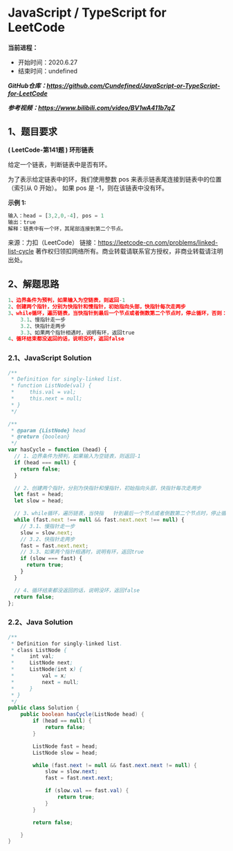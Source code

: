 ﻿# JavaScript / TypeScript for LeetCode 
**当前进程：**

 - 开始时间：2020.6.27 
 - 结束时间：undefined

***GitHub仓库：https://github.com/Cundefined/JavaScript-or-TypeScript-for-LeetCode***

***参考视频：https://www.bilibili.com/video/BV1wA411b7qZ***

## 1、题目要求
**( LeetCode-第141题 )  环形链表**
       

给定一个链表，判断链表中是否有环。

为了表示给定链表中的环，我们使用整数 pos 来表示链表尾连接到链表中的位置（索引从 0 开始）。 如果 pos 是 -1，则在该链表中没有环。




 **示例 1:**

```javascript
输入：head = [3,2,0,-4], pos = 1
输出：true
解释：链表中有一个环，其尾部连接到第二个节点。
```
来源：力扣（LeetCode）
链接：https://leetcode-cn.com/problems/linked-list-cycle
著作权归领扣网络所有。商业转载请联系官方授权，非商业转载请注明出处。

## 2、解题思路

```javascript
1、边界条件为预判，如果输入为空链表，则返回-1
2、创建两个指针，分别为快指针和慢指针，初始指向头部，快指针每次走两步
3、while循环，遍历链表，当快指针到最后一个节点或者倒数第二个节点时，停止循环，否则：
    3.1、慢指针走一步
    3.2、快指针走两步
    3.3、如果两个指针相遇时，说明有环，返回true
4、循环结束都没返回的话，说明没环，返回false
```

### 2.1、JavaScript Solution

```javascript
/**
 * Definition for singly-linked list.
 * function ListNode(val) {
 *     this.val = val;
 *     this.next = null;
 * }
 */

/**
 * @param {ListNode} head
 * @return {boolean}
 */
var hasCycle = function (head) {
  // 1、边界条件为预判，如果输入为空链表，则返回-1
  if (head === null) {
    return false;
  }

  // 2、创建两个指针，分别为快指针和慢指针，初始指向头部，快指针每次走两步
  let fast = head;
  let slow = head;

  // 3、while循环，遍历链表，当快指   针到最后一个节点或者倒数第二个节点时，停止循环，否则：
  while (fast.next !== null && fast.next.next !== null) {
    // 3.1、慢指针走一步
    slow = slow.next;
    // 3.2、快指针走两步
    fast = fast.next.next;
    // 3.3、如果两个指针相遇时，说明有环，返回true
    if (slow === fast) {
      return true;
    }
  }

  // 4、循环结束都没返回的话，说明没环，返回false
  return false;
};
```


### 2.2、Java Solution
```java
/**
 * Definition for singly-linked list.
 * class ListNode {
 *     int val;
 *     ListNode next;
 *     ListNode(int x) {
 *         val = x;
 *         next = null;
 *     }
 * }
 */
public class Solution {
    public boolean hasCycle(ListNode head) {
        if (head == null) {
            return false;
        }

        ListNode fast = head;
        ListNode slow = head;

        while (fast.next != null && fast.next.next != null) {
            slow = slow.next;
            fast = fast.next.next;

            if (slow.val == fast.val) {
                return true;
            }
        }

        return false;

    }
}
```

